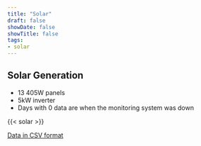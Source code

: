 ```yaml
---
title: "Solar"
draft: false
showDate: false
showTitle: false
tags:
- solar
---
```


## Solar Generation

- 13 405W panels
- 5kW inverter
- Days with 0 data are when the monitoring system was down

{{< solar >}}

[Data in CSV format](https://raw.githubusercontent.com/domgoodwin/go-automation/main/data.csv)